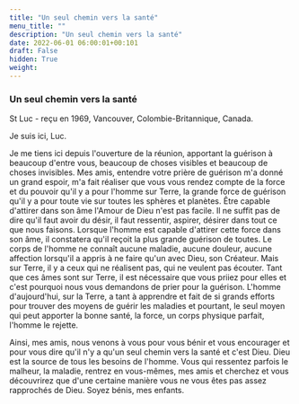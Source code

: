 ```yaml
---
title: "Un seul chemin vers la santé"
menu_title: ""
description: "Un seul chemin vers la santé"
date: 2022-06-01 06:00:01+00:101
draft: False
hidden: True
weight:
---
```

### Un seul chemin vers la santé

St Luc - reçu en 1969, Vancouver, Colombie-Britannique, Canada.

Je suis ici, Luc.

Je me tiens ici depuis l'ouverture de la réunion, apportant la guérison à beaucoup d'entre vous, beaucoup de choses visibles et beaucoup de choses invisibles. Mes amis, entendre votre prière de guérison m'a donné un grand espoir, m'a fait réaliser que vous vous rendez compte de la force et du pouvoir qu'il y a pour l'homme sur Terre, la grande force de guérison qu'il y a pour toute vie sur toutes les sphères et planètes. Être capable d'attirer dans son âme l'Amour de Dieu n'est pas facile. Il ne suffit pas de dire qu'il faut avoir du désir, il faut ressentir, aspirer, désirer dans tout ce que nous faisons. Lorsque l'homme est capable d'attirer cette force dans son âme, il constatera qu'il reçoit la plus grande guérison de toutes. Le corps de l'homme ne connaît aucune maladie, aucune douleur, aucune affection lorsqu'il a appris à ne faire qu'un avec Dieu, son Créateur. Mais sur Terre, il y a ceux qui ne réalisent pas, qui ne veulent pas écouter. Tant que ces âmes sont sur Terre, il est nécessaire que vous priiez pour elles et c'est pourquoi nous vous demandons de prier pour la guérison. L'homme d'aujourd'hui, sur la Terre, a tant à apprendre et fait de si grands efforts pour trouver des moyens de guérir les maladies et pourtant, le seul moyen qui peut apporter la bonne santé, la force, un corps physique parfait, l'homme le rejette.

Ainsi, mes amis, nous venons à vous pour vous bénir et vous encourager et pour vous dire qu'il n'y a qu'un seul chemin vers la santé et c'est Dieu. Dieu est la source de tous les besoins de l'homme. Vous qui ressentez parfois le malheur, la maladie, rentrez en vous-mêmes, mes amis et cherchez et vous découvrirez que d'une certaine manière vous ne vous êtes pas assez rapprochés de Dieu. Soyez bénis, mes enfants.
